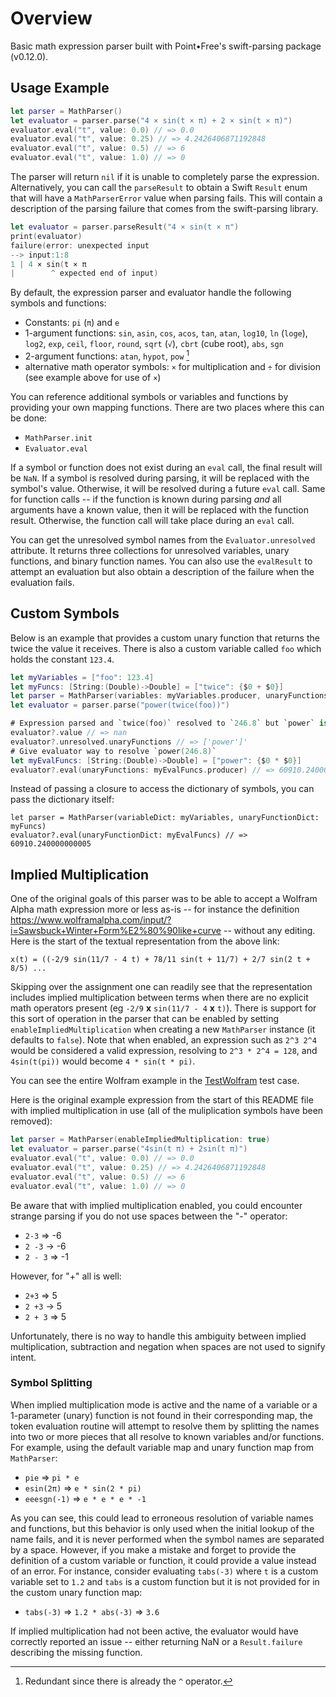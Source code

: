 # Overview

Basic math expression parser built with Point•Free's swift-parsing package (v0.12.0). 

## Usage Example

```swift
let parser = MathParser()
let evaluator = parser.parse("4 × sin(t × π) + 2 × sin(t × π)")
evaluator.eval("t", value: 0.0) // => 0.0
evaluator.eval("t", value: 0.25) // => 4.2426406871192848
evaluator.eval("t", value: 0.5) // => 6
evaluator.eval("t", value: 1.0) // => 0
```

The parser will return `nil` if it is unable to completely parse the expression. Alternatively, you can call the
`parseResult` to obtain a Swift `Result` enum that will have a `MathParserError` value when parsing fails. This
will contain a description of the parsing failure that comes from the swift-parsing library.

```swift
let evaluator = parser.parseResult("4 × sin(t × π")
print(evaluator)
failure(error: unexpected input
--> input:1:8
1 | 4 × sin(t × π
|        ^ expected end of input)

```

By default, the expression parser and evaluator handle the following symbols and functions:

* Constants: `pi` (`π`) and `e`
* 1-argument functions: `sin`, `asin`, `cos`, `acos`, `tan`, `atan`, `log10`, `ln` (`loge`), `log2`, `exp`, `ceil`, 
`floor`, `round`, `sqrt` (`√`), `cbrt` (cube root), `abs`, `sgn`
* 2-argument functions: `atan`, `hypot`, `pow` [^1]
* alternative math operator symbols: `×` for multiplication and `÷` for division (see example above for use of `×`)

You can reference additional symbols or variables and functions by providing your own mapping functions. There are two
places where this can be done:

* `MathParser.init`
* `Evaluator.eval`

If a symbol or function does not exist during an `eval` call, the final result will be `NaN`. If a symbol is resolved
during parsing, it will be replaced with the symbol's value. Otherwise, it will be resolved during a future `eval` call.
Same for function calls -- if the function is known during parsing _and_ all arguments have a known value, then it will
be replaced with the function result. Otherwise, the function call will take place during an `eval` call.

You can get the unresolved symbol names from the `Evaluator.unresolved` attribute. It returns three collections for
unresolved variables, unary functions, and binary function names. You can also use the `evalResult` to attempt an
evaluation but also obtain a description of the failure when the evaluation fails.

## Custom Symbols

Below is an example that provides a custom unary function that returns the twice the value it receives. There is also a
custom variable called `foo` which holds the constant `123.4`.

```swift
let myVariables = ["foo": 123.4]
let myFuncs: [String:(Double)->Double] = ["twice": {$0 + $0}]
let parser = MathParser(variables: myVariables.producer, unaryFunctions: myFuncs.producer)
let evaluator = parser.parse("power(twice(foo))")

# Expression parsed and `twice(foo)` resolved to `246.8` but `power` is still unknown
evaluator?.value // => nan
evaluator?.unresolved.unaryFunctions // => ['power']'
# Give evaluator way to resolve `power(246.8)`
let myEvalFuncs: [String:(Double)->Double] = ["power": {$0 * $0}]
evaluator?.eval(unaryFunctions: myEvalFuncs.producer) // => 60910.240000000005
```

Instead of passing a closure to access the dictionary of symbols, you can pass the dictionary itself:

```
let parser = MathParser(variableDict: myVariables, unaryFunctionDict: myFuncs)
evaluator?.eval(unaryFunctionDict: myEvalFuncs) // => 60910.240000000005
```

## Implied Multiplication

One of the original goals of this parser was to be able to accept a Wolfram Alpha math expression more or less as-is
-- for instance the definition https://www.wolframalpha.com/input/?i=Sawsbuck+Winter+Form%E2%80%90like+curve -- without
any editing. Here is the start of the textual representation from the above link:

```
x(t) = ((-2/9 sin(11/7 - 4 t) + 78/11 sin(t + 11/7) + 2/7 sin(2 t + 8/5) ...
```

Skipping over the assignment one can readily see that the representation includes implied multiplication between terms
when there are no explicit math operators present (eg `-2/9` __x__ `sin(11/7 - 4` __x__ `t)`). There is support for this
sort of operation in the parser that can be enabled by setting `enableImpliedMultiplication` when creating a new
`MathParser` instance (it defaults to `false`). Note that when enabled, an expression such as `2^3 2^4` would be
considered a valid expression, resolving to `2^3 * 2^4 = 128`, and `4sin(t(pi))` would become `4 * sin(t * pi)`.

You can see the entire Wolfram example in the [TestWolfram](Tests/MathParserTests/TestWolfram.swift) test case.

Here is the original example expression from the start of this README file with implied multiplication in use (all of 
the muliplication symbols have been removed):

```swift
let parser = MathParser(enableImpliedMultiplication: true)
let evaluator = parser.parse("4sin(t π) + 2sin(t π)")
evaluator.eval("t", value: 0.0) // => 0.0
evaluator.eval("t", value: 0.25) // => 4.2426406871192848
evaluator.eval("t", value: 0.5) // => 6
evaluator.eval("t", value: 1.0) // => 0
```

Be aware that with implied multiplication enabled, you could encounter strange parsing if you do not use spaces between
the "-" operator:

* `2-3` => -6
* `2 -3` -> -6
* `2 - 3` => -1

However, for "+" all is well:

* `2+3` => 5
* `2 +3` -> 5
* `2 + 3` => 5

Unfortunately, there is no way to handle this ambiguity between implied multiplication, subtraction and negation when 
spaces are not used to signify intent. 

### Symbol Splitting

When implied multiplication mode is active and the name of a variable or a 1-parameter (unary) function is not found in
their corresponding map, the token evaluation routine will attempt to resolve them by splitting the names into two or
more pieces that all resolve to known variables and/or functions. For example, using the default variable map and 
unary function map from `MathParser`:

* `pie` => `pi * e`
* `esin(2π)` => `e * sin(2 * pi)`
* `eeesgn(-1)` => `e * e * e * -1`

As you can see, this could lead to erroneous resolution of variable names and functions, but this behavior is only used
when the initial lookup of the name fails, and it is never performed when the symbol names are separated by a space.
However, if you make a mistake and forget to provide the definition of a custom variable or function, it could provide
a value instead of an error. For instance, consider evaluating `tabs(-3)` where `t` is a custom variable set to `1.2`
and `tabs` is a custom function but it is not provided for in the custom unary function map:

* `tabs(-3)` => `1.2 * abs(-3)` => `3.6`

If implied multiplication had not been active, the evaluator would have correctly reported an issue -- either returning
NaN or a `Result.failure` describing the missing function.

[^1]: Redundant since there is already the `^` operator.

